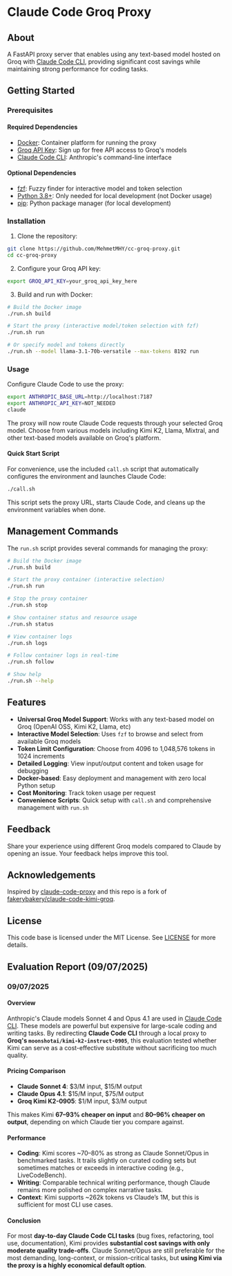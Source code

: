 # Claude Code Groq Proxy

## About

A FastAPI proxy server that enables using any text-based model hosted on Groq with [Claude Code CLI](https://github.com/anthropics/claude-code), providing significant cost savings while maintaining strong performance for coding tasks.

## Getting Started

### Prerequisites

#### Required Dependencies

- [Docker](https://www.docker.com/get-started/): Container platform for running the proxy
- [Groq API Key](https://console.groq.com/): Sign up for free API access to Groq's models
- [Claude Code CLI](https://github.com/anthropics/claude-code): Anthropic's command-line interface

#### Optional Dependencies

- [fzf](https://github.com/junegunn/fzf): Fuzzy finder for interactive model and token selection
- [Python 3.8+](https://www.python.org/): Only needed for local development (not Docker usage)
- [pip](https://pip.pypa.io/en/stable/installation/): Python package manager (for local development)

### Installation

1. Clone the repository:

```bash
git clone https://github.com/MehmetMHY/cc-groq-proxy.git
cd cc-groq-proxy
```

2. Configure your Groq API key:

```bash
export GROQ_API_KEY=your_groq_api_key_here
```

3. Build and run with Docker:

```bash
# Build the Docker image
./run.sh build

# Start the proxy (interactive model/token selection with fzf)
./run.sh run

# Or specify model and tokens directly
./run.sh --model llama-3.1-70b-versatile --max-tokens 8192 run
```

### Usage

Configure Claude Code to use the proxy:

```bash
export ANTHROPIC_BASE_URL=http://localhost:7187
export ANTHROPIC_API_KEY=NOT_NEEDED
claude
```

The proxy will now route Claude Code requests through your selected Groq model. Choose from various models including Kimi K2, Llama, Mixtral, and other text-based models available on Groq's platform.

#### Quick Start Script

For convenience, use the included `call.sh` script that automatically configures the environment and launches Claude Code:

```bash
./call.sh
```

This script sets the proxy URL, starts Claude Code, and cleans up the environment variables when done.

## Management Commands

The `run.sh` script provides several commands for managing the proxy:

```bash
# Build the Docker image
./run.sh build

# Start the proxy container (interactive selection)
./run.sh run

# Stop the proxy container
./run.sh stop

# Show container status and resource usage
./run.sh status

# View container logs
./run.sh logs

# Follow container logs in real-time
./run.sh follow

# Show help
./run.sh --help
```

## Features

- **Universal Groq Model Support**: Works with any text-based model on Groq (OpenAI OSS, Kimi K2, Llama, etc)
- **Interactive Model Selection**: Uses `fzf` to browse and select from available Groq models
- **Token Limit Configuration**: Choose from 4096 to 1,048,576 tokens in 1024 increments
- **Detailed Logging**: View input/output content and token usage for debugging
- **Docker-based**: Easy deployment and management with zero local Python setup
- **Cost Monitoring**: Track token usage per request
- **Convenience Scripts**: Quick setup with `call.sh` and comprehensive management with `run.sh`

## Feedback

Share your experience using different Groq models compared to Claude by opening an issue. Your feedback helps improve this tool.

## Acknowledgements

Inspired by [claude-code-proxy](https://github.com/1rgs/claude-code-proxy) and this repo is a fork of [fakerybakery/claude-code-kimi-groq](https://github.com/fakerybakery/claude-code-kimi-groq).

## License

This code base is licensed under the MIT License. See [LICENSE](./LICENSE.md) for more details.

## Evaluation Report (09/07/2025)

### 09/07/2025

#### Overview

Anthropic's Claude models Sonnet 4 and Opus 4.1 are used in [Claude Code CLI](https://github.com/anthropics/claude-code). These models are powerful but expensive for large-scale coding and writing tasks. By redirecting **Claude Code CLI** through a local proxy to **Groq's `moonshotai/kimi-k2-instruct-0905`**, this evaluation tested whether Kimi can serve as a cost-effective substitute without sacrificing too much quality.

#### Pricing Comparison

- **Claude Sonnet 4**: $3/M input, $15/M output
- **Claude Opus 4.1**: $15/M input, $75/M output
- **Groq Kimi K2-0905**: $1/M input, $3/M output

This makes Kimi **67–93% cheaper on input** and **80–96% cheaper on output**, depending on which Claude tier you compare against.

#### Performance

- **Coding**: Kimi scores ~70–80% as strong as Claude Sonnet/Opus in benchmarked tasks. It trails slightly on curated coding sets but sometimes matches or exceeds in interactive coding (e.g., LiveCodeBench).
- **Writing**: Comparable technical writing performance, though Claude remains more polished on complex narrative tasks.
- **Context**: Kimi supports ~262k tokens vs Claude’s 1M, but this is sufficient for most CLI use cases.

#### Conclusion

For most **day-to-day Claude Code CLI tasks** (bug fixes, refactoring, tool use, documentation), Kimi provides **substantial cost savings with only moderate quality trade-offs**. Claude Sonnet/Opus are still preferable for the most demanding, long-context, or mission-critical tasks, but **using Kimi via the proxy is a highly economical default option**.
